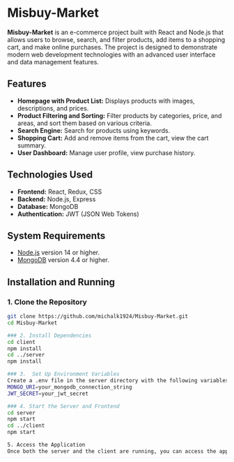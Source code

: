 # Misbuy-Market

**Misbuy-Market** is an e-commerce project built with React and Node.js that allows users to browse, search, and filter products, add items to a shopping cart, and make online purchases.
The project is designed to demonstrate modern web development technologies with an advanced user interface and data management features.

## Features

- **Homepage with Product List:** Displays products with images, descriptions, and prices.
- **Product Filtering and Sorting:** Filter products by categories, price, and areas, and sort them based on various criteria.
- **Search Engine:** Search for products using keywords.
- **Shopping Cart:** Add and remove items from the cart, view the cart summary.
- **User Dashboard:** Manage user profile, view purchase history.

## Technologies Used

- **Frontend:** React, Redux, CSS
- **Backend:** Node.js, Express
- **Database:** MongoDB
- **Authentication:** JWT (JSON Web Tokens)

## System Requirements

- [Node.js](https://nodejs.org/) version 14 or higher.
- [MongoDB](https://www.mongodb.com/) version 4.4 or higher.

## Installation and Running

### 1. Clone the Repository

```bash
git clone https://github.com/michalk1924/Misbuy-Market.git
cd Misbuy-Market

### 2. Install Dependencies
cd client
npm install
cd ../server
npm install

### 3.  Set Up Environment Variables
Create a .env file in the server directory with the following variables:
MONGO_URI=your_mongodb_connection_string
JWT_SECRET=your_jwt_secret

### 4. Start the Server and Frontend
cd server
npm start
cd ../client
npm start

5. Access the Application
Once both the server and the client are running, you can access the application at http://localhost:3000.



